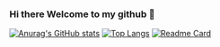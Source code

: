 ### Hi there Welcome to my github 👋

[![Anurag's GitHub stats](https://github-readme-stats.vercel.app/api?username=PontakornDev&theme=dark)](https://github.com/anuraghazra/github-readme-stats)
[![Top Langs](https://github-readme-stats.vercel.app/api/top-langs/?username=PontakornDev&theme=dark)](https://github.com/anuraghazra/github-readme-stats)
[![Readme Card](https://github-readme-stats.vercel.app/api/pin/?username=anuraghazra&repo=Internship-challenge)](https://github.com/PontakornDev/Internship-challenge)
